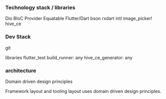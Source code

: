 
### Technology stack / libraries
Dio
BloC
Provider
Equatable
Flutter/Dart
bson
rxdart
intl
image_picker!
hive_ce

### Dev Stack
git

libraries
flutter_test
build_runner: any
hive_ce_generator: any


### architecture 

Domain driven design principles




Framework layout and tooling
layout uses domain driven design principles.
